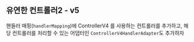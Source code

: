 ## 유연한 컨트롤러2 - v5

핸들러 매핑(`handlerMapping`)에 ControllerV4 를 사용하는 컨트롤러를 추가하고, 해당 컨트롤러를 처리할 수 있는 어댑터인 `ControllerV4HandlerAdapter`도 추가하자
